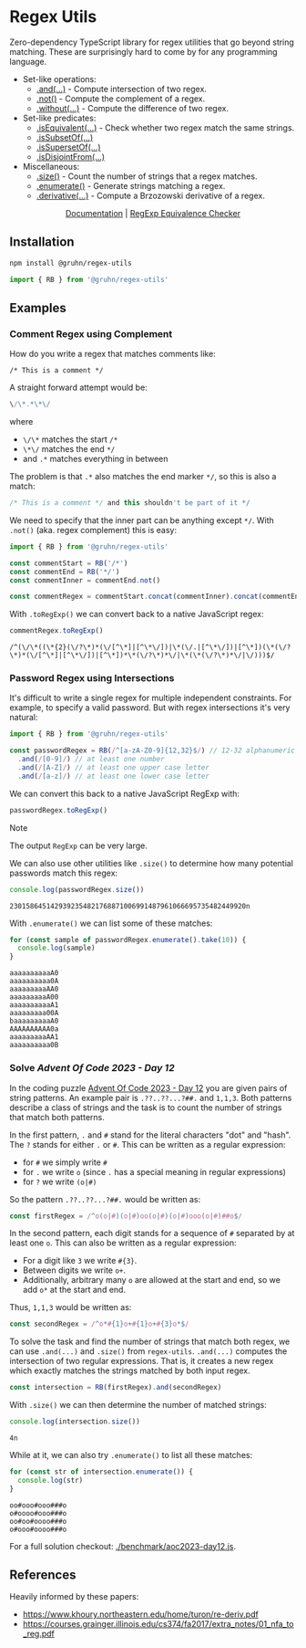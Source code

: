 # Regex Utils

Zero-dependency TypeScript library for regex utilities that go beyond string matching.
These are surprisingly hard to come by for any programming language.

- Set-like operations:
  - [.and(...)](https://gruhn.github.io/regex-utils/classes/RegexBuilder.html#and) - Compute intersection of two regex.
  - [.not()](https://gruhn.github.io/regex-utils/classes/RegexBuilder.html#not) - Compute the complement of a regex.
  - [.without(...)](https://gruhn.github.io/regex-utils/classes/RegexBuilder.html#without) - Compute the difference of two regex.
- Set-like predicates:
  - [.isEquivalent(...)](https://gruhn.github.io/regex-utils/classes/RegexBuilder.html#isEquivalent) - Check whether two regex match the same strings.
  - [.isSubsetOf(...)](https://gruhn.github.io/regex-utils/classes/RegexBuilder.html#isSubsetOf)
  - [.isSupersetOf(...)](https://gruhn.github.io/regex-utils/classes/RegexBuilder.html#isSupersetOf)
  - [.isDisjointFrom(...)](https://gruhn.github.io/regex-utils/classes/RegexBuilder.html#isDisjointFrom)
- Miscellaneous:
  - [.size()](https://gruhn.github.io/regex-utils/classes/RegexBuilder.html#size) - Count the number of strings that a regex matches.
  - [.enumerate()](https://gruhn.github.io/regex-utils/classes/RegexBuilder.html#enumerate) - Generate strings matching a regex.
  - [.derivative(...)](https://gruhn.github.io/regex-utils/classes/RegexBuilder.html#derivative) - Compute a Brzozowski derivative of a regex.

<p align="center">
  <a href="https://gruhn.github.io/regex-utils/">Documentation</a> | 
  <a href="https://gruhn.github.io/regex-utils/">RegExp Equivalence Checker</a>
</p>

## Installation

```bash
npm install @gruhn/regex-utils
```
```typescript
import { RB } from '@gruhn/regex-utils'
```

## Examples

### Comment Regex using Complement

How do you write a regex that matches comments like:
```
/* This is a comment */
```
A straight forward attempt would be:
```typescript
\/\*.*\*\/
```
where
 - `\/\*` matches the start `/*`
 - `\*\/` matches the end `*/`
 - and `.*` matches everything in between

The problem is that `.*` also matches the end marker `*/`, 
so this is also a match:
```typescript
/* This is a comment */ and this shouldn't be part of it */
```
We need to specify that the inner part can be anything except `*/`.
With `.not()` (aka. regex complement) this is easy:

```typescript
import { RB } from '@gruhn/regex-utils'

const commentStart = RB('/*')
const commentEnd = RB('*/')
const commentInner = commentEnd.not()

const commentRegex = commentStart.concat(commentInner).concat(commentEnd)
```

With `.toRegExp()` we can convert back to a native JavaScript regex:
```typescript
commentRegex.toRegExp()
```
```
/^(\/\*((\*{2}(\/?\*)*(\/[^\*]|[^\*\/])|\*(\/.|[^\*\/])|[^\*])(\*(\/?\*)*(\/[^\*]|[^\*\/])|[^\*])*\*(\/?\*)*\/|\*(\*(\/?\*)*\/|\/)))$/
```

### Password Regex using Intersections

It's difficult to write a single regex for multiple independent constraints.
For example, to specify a valid password.
But with regex intersections it's very natural:

```typescript
import { RB } from '@gruhn/regex-utils'

const passwordRegex = RB(/^[a-zA-Z0-9]{12,32}$/) // 12-32 alphanumeric characters
  .and(/[0-9]/) // at least one number
  .and(/[A-Z]/) // at least one upper case letter   
  .and(/[a-z]/) // at least one lower case letter
```

We can convert this back to a native JavaScript RegExp with:
```typescript
passwordRegex.toRegExp()
```
> [!NOTE]  
> The output `RegExp` can be very large.

We can also use other utilities like `.size()` to determine how many potential passwords match this regex:
```typescript
console.log(passwordRegex.size())
```
```
2301586451429392354821768871006991487961066695735482449920n
```

With `.enumerate()` we can list some of these matches:
```typescript
for (const sample of passwordRegex.enumerate().take(10)) {
  console.log(sample)
}
```
```
aaaaaaaaaaA0
aaaaaaaaaa0A
aaaaaaaaaAA0
aaaaaaaaaA00
aaaaaaaaaaA1
aaaaaaaaa00A
baaaaaaaaaA0
AAAAAAAAAA0a
aaaaaaaaaAA1
aaaaaaaaaa0B
```




### Solve _Advent Of Code 2023 - Day 12_

In the coding puzzle [Advent Of Code 2023 - Day 12](https://adventofcode.com/2023/day/12)
you are given pairs of string patterns.
An example pair is `.??..??...?##.` and `1,1,3`.
Both patterns describe a class of strings and the task is to count the number of strings that match both patterns.

In the first pattern, `.` and `#` stand for the literal characters "dot" and "hash".
The `?` stands for either `.` or `#`.
This can be written as a regular expression:

 - for `#` we simply write `#`
 - for `.` we write `o` (since `.` has a special meaning in regular expressions)
 - for `?` we write `(o|#)`

So the pattern `.??..??...?##.` would be written as:
```typescript
const firstRegex = /^o(o|#)(o|#)oo(o|#)(o|#)ooo(o|#)##o$/
```

In the second pattern, each digit stands for a sequence of `#` separated by at least one `o`.
This can also be written as a regular expression:

 - For a digit like `3` we write `#{3}`.
 - Between digits we write `o+`.
 - Additionally, arbitrary many `o` are allowed at the start and end,
   so we add `o*` at the start and end.
   
Thus, `1,1,3` would be written as:
```typescript
const secondRegex = /^o*#{1}o+#{1}o+#{3}o*$/
```

To solve the task and find the number of strings that match both regex,
we can use `.and(...)` and `.size()` from `regex-utils`.
`.and(...)` computes the intersection of two regular expressions.
That is, it creates a new regex which exactly matches the strings matched by both input regex.
```typescript
const intersection = RB(firstRegex).and(secondRegex)
```
With `.size()` we can then determine the number of matched strings:
```typescript
console.log(intersection.size())
```
```
4n
```

While at it, we can also try `.enumerate()` to list all these matches:
```typescript
for (const str of intersection.enumerate()) {
  console.log(str)
}
```
```
oo#ooo#ooo###o
o#oooo#ooo###o
oo#oo#oooo###o
o#ooo#oooo###o
```

For a full solution checkout: [./benchmark/aoc2023-day12.js](./benchmark/aoc2023-day12.js).

## References

Heavily informed by these papers:
- https://www.khoury.northeastern.edu/home/turon/re-deriv.pdf
- https://courses.grainger.illinois.edu/cs374/fa2017/extra_notes/01_nfa_to_reg.pdf
